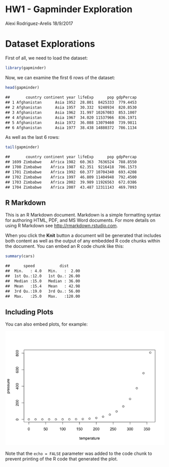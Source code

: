 HW1 - Gapminder Exploration
================
Alexi Rodriguez-Arelis
18/9/2017

Dataset Explorations
====================

First of all, we need to load the dataset:

``` r
library(gapminder)
```

Now, we can examine the first 6 rows of the dataset:

``` r
head(gapminder)
```

    ##       country continent year lifeExp      pop gdpPercap
    ## 1 Afghanistan      Asia 1952  28.801  8425333  779.4453
    ## 2 Afghanistan      Asia 1957  30.332  9240934  820.8530
    ## 3 Afghanistan      Asia 1962  31.997 10267083  853.1007
    ## 4 Afghanistan      Asia 1967  34.020 11537966  836.1971
    ## 5 Afghanistan      Asia 1972  36.088 13079460  739.9811
    ## 6 Afghanistan      Asia 1977  38.438 14880372  786.1134

As well as the last 6 rows:

``` r
tail(gapminder)
```

    ##       country continent year lifeExp      pop gdpPercap
    ## 1699 Zimbabwe    Africa 1982  60.363  7636524  788.8550
    ## 1700 Zimbabwe    Africa 1987  62.351  9216418  706.1573
    ## 1701 Zimbabwe    Africa 1992  60.377 10704340  693.4208
    ## 1702 Zimbabwe    Africa 1997  46.809 11404948  792.4500
    ## 1703 Zimbabwe    Africa 2002  39.989 11926563  672.0386
    ## 1704 Zimbabwe    Africa 2007  43.487 12311143  469.7093

R Markdown
----------

This is an R Markdown document. Markdown is a simple formatting syntax for authoring HTML, PDF, and MS Word documents. For more details on using R Markdown see <http://rmarkdown.rstudio.com>.

When you click the **Knit** button a document will be generated that includes both content as well as the output of any embedded R code chunks within the document. You can embed an R code chunk like this:

``` r
summary(cars)
```

    ##      speed           dist       
    ##  Min.   : 4.0   Min.   :  2.00  
    ##  1st Qu.:12.0   1st Qu.: 26.00  
    ##  Median :15.0   Median : 36.00  
    ##  Mean   :15.4   Mean   : 42.98  
    ##  3rd Qu.:19.0   3rd Qu.: 56.00  
    ##  Max.   :25.0   Max.   :120.00

Including Plots
---------------

You can also embed plots, for example:

![](hw1_gapminder_files/figure-markdown_github-ascii_identifiers/pressure-1.png)

Note that the `echo = FALSE` parameter was added to the code chunk to prevent printing of the R code that generated the plot.
